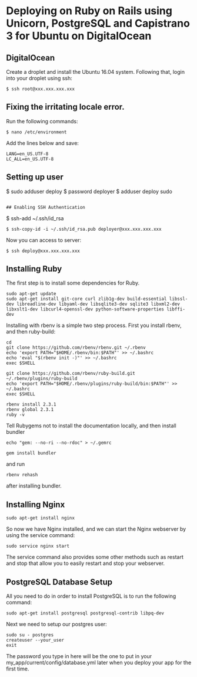 # Deploying on Ruby on Rails using Unicorn, PostgreSQL and Capistrano 3 for Ubuntu on DigitalOcean

## DigitalOcean

Create a droplet and install the Ubuntu 16.04 system. Following that, login into your droplet using ssh:

```
$ ssh root@xxx.xxx.xxx.xxx
```

## Fixing the irritating locale error.

Run the following commands:

```
$ nano /etc/environment
```

Add the lines below and save:

```
LANG=en_US.UTF-8
LC_ALL=en_US.UTF-8

```
## Setting up user

$ sudo adduser deploy
$ password deployer
$ adduser deploy sudo

```

## Enabling SSH Authentication

```
$ ssh-add ~/.ssh/id_rsa

```
$ ssh-copy-id -i ~/.ssh/id_rsa.pub deployer@xxx.xxx.xxx.xxx

```
Now you can access to server:

```
$ ssh deploy@xxx.xxx.xxx.xxx
```

## Installing Ruby


The first step is to install some dependencies for Ruby.

```
sudo apt-get update
sudo apt-get install git-core curl zlib1g-dev build-essential libssl-dev libreadline-dev libyaml-dev libsqlite3-dev sqlite3 libxml2-dev libxslt1-dev libcurl4-openssl-dev python-software-properties libffi-dev
```

Installing with rbenv is a simple two step process. First you install rbenv, and then ruby-build:

```
cd
git clone https://github.com/rbenv/rbenv.git ~/.rbenv
echo 'export PATH="$HOME/.rbenv/bin:$PATH"' >> ~/.bashrc
echo 'eval "$(rbenv init -)"' >> ~/.bashrc
exec $SHELL

git clone https://github.com/rbenv/ruby-build.git ~/.rbenv/plugins/ruby-build
echo 'export PATH="$HOME/.rbenv/plugins/ruby-build/bin:$PATH"' >> ~/.bashrc
exec $SHELL

rbenv install 2.3.1
rbenv global 2.3.1
ruby -v
```

Tell Rubygems not to install the documentation locally, and then install bundler

```
echo "gem: --no-ri --no-rdoc" > ~/.gemrc
```

```
gem install bundler
```
and run

```
rbenv rehash
```

after installing bundler.

## Installing Nginx

```
sudo apt-get install nginx
```

So now we have Nginx installed, and we can start the Nginx webserver by using the service command:

```
sudo service nginx start
```

The service command also provides some other methods such as restart and stop that allow you to easily restart and stop your webserver.


## PostgreSQL Database Setup

All you need to do in order to install PostgreSQL is to run the following command:

```
sudo apt-get install postgresql postgresql-contrib libpq-dev
```

Next we need to setup our postgres user:

```
sudo su - postgres
createuser --your_user
exit
```

The password you type in here will be the one to put in your my_app/current/config/database.yml later when you deploy your app for the first time.






